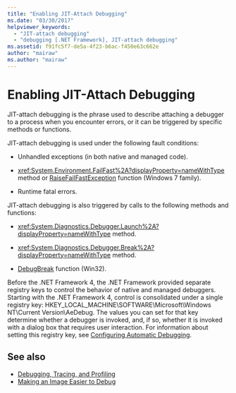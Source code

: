 ```yaml
---
title: "Enabling JIT-Attach Debugging"
ms.date: "03/30/2017"
helpviewer_keywords: 
  - "JIT-attach debugging"
  - "debugging [.NET Framework], JIT-attach debugging"
ms.assetid: f91fc5f7-de5a-4f23-b6ac-f450e63c662e
author: "mairaw"
ms.author: "mairaw"
---
```

# Enabling JIT-Attach Debugging
JIT-attach debugging is the phrase used to describe attaching a debugger to a process when you encounter errors, or it can be triggered by specific methods or functions.  
  
 JIT-attach debugging is used under the following fault conditions:  
  
- Unhandled exceptions (in both native and managed code).  
  
- <xref:System.Environment.FailFast%2A?displayProperty=nameWithType> method or [RaiseFailFastException](https://go.microsoft.com/fwlink/?LinkId=182107) function (Windows 7 family).  
  
- Runtime fatal errors.  
  
 JIT-attach debugging is also triggered by calls to the following methods and functions:  
  
- <xref:System.Diagnostics.Debugger.Launch%2A?displayProperty=nameWithType> method.  
  
- <xref:System.Diagnostics.Debugger.Break%2A?displayProperty=nameWithType> method.  
  
- [DebugBreak](https://go.microsoft.com/fwlink/?LinkId=182106) function (Win32).  
  
 Before the .NET Framework 4, the .NET Framework provided separate registry keys to control the behavior of native and managed debuggers. Starting with the .NET Framework 4, control is consolidated under a single registry key: HKEY_LOCAL_MACHINE\SOFTWARE\Microsoft\Windows NT\Current Version\AeDebug. The values you can set for that key determine whether a debugger is invoked, and, if so, whether it is invoked with a dialog box that requires user interaction. For information about setting this registry key, see [Configuring Automatic Debugging](https://go.microsoft.com/fwlink/?LinkId=181767).  
  
## See also

- [Debugging, Tracing, and Profiling](../../../docs/framework/debug-trace-profile/index.md)
- [Making an Image Easier to Debug](../../../docs/framework/debug-trace-profile/making-an-image-easier-to-debug.md)

